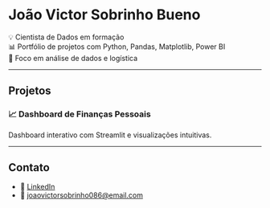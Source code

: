 # João Victor Sobrinho Bueno

💡 Cientista de Dados em formação  
📊 Portfólio de projetos com Python, Pandas, Matplotlib, Power BI  
🚀 Foco em análise de dados e logística

---

## Projetos

### 📈 Dashboard de Finanças Pessoais
Dashboard interativo com Streamlit e visualizações intuitivas.

---

## Contato
- 💼 [LinkedIn](https://www.linkedin.com/in/jo%C3%A3o-victor-sobrinho-bueno-3a6931237/)
- 📧 joaovictorsobrinho086@email.com
